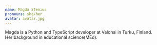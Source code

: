 ```yaml
---
name: Magda Stenius
pronouns: she/her
avatar: avatar.jpg
---
```


Magda is a Python and TypeScript developer at Valohai in Turku, Finland. Her background in educational science(MEd).
